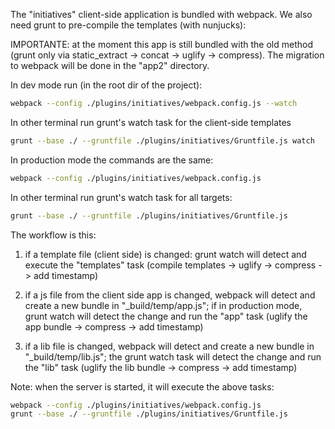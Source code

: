 The "initiatives" client-side application is bundled with webpack. We also need grunt to pre-compile the templates (with nunjucks): 

IMPORTANTE: at the moment this app is still bundled with the old method (grunt only via static_extract -> concat -> uglify -> compress). The migration to webpack will be done in the "app2" directory.

In dev mode run (in the root dir of the project):
```bash
webpack --config ./plugins/initiatives/webpack.config.js --watch
```

In other terminal run grunt's watch task for the client-side templates
```bash
grunt --base ./ --gruntfile ./plugins/initiatives/Gruntfile.js watch
```


In production mode the commands are the same:

```bash
webpack --config ./plugins/initiatives/webpack.config.js
```

In other terminal run grunt's watch task for all targets:
```bash
grunt --base ./ --gruntfile ./plugins/initiatives/Gruntfile.js
```

The workflow is this:

1) if a template file (client side) is changed: grunt watch will detect and execute the "templates" task (compile templates -> uglify -> compress -> add timestamp)

2) if a js file from the client side app is changed, webpack will detect and create a new bundle in "_build/temp/app.js"; if in production mode, grunt watch will detect the change and run the "app" task (uglify the app bundle -> compress -> add timestamp)

3) if a lib file is changed, webpack will detect and create a new bundle in "_build/temp/lib.js"; the grunt watch task will detect the change and run the "lib" task (uglify the lib bundle -> compress -> add timestamp)


Note: when the server is started, it will execute the above tasks:
```bash
webpack --config ./plugins/initiatives/webpack.config.js
grunt --base ./ --gruntfile ./plugins/initiatives/Gruntfile.js
```
